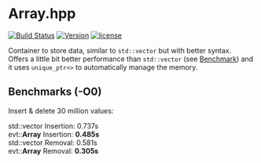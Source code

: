 # Array.hpp

[![Build Status](https://travis-ci.org/illescasDaniel/Array.hpp.svg?branch=master)](https://travis-ci.org/illescasDaniel/Array.hpp)
[![Version](https://img.shields.io/badge/version-v1.2.1--beta-green.svg)](https://github.com/illescasDaniel/Array.hpp/releases)
[![license](https://img.shields.io/github/license/mashape/apistatus.svg?maxAge=2592000)](https://github.com/illescasDaniel/Array.hpp/blob/master/LICENCE) 

Container to store data, similar to `std::vector` but with better syntax.  
Offers a little bit better performance than `std::vector` (see [Benchmark](#Benchmark)) and it uses `unique_ptr<>` to automatically manage the memory.

## Benchmarks (-O0)

Insert & delete 30 million values:

std::vector Insertion: 0.737s  
evt::**Array** Insertion: **0.485s**  
std::vector Removal: 0.581s  
evt::**Array** Removal: **0.305s**  

